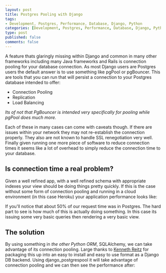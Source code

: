 ```yaml
--- 
layout: post
title: Postgres Pooling with Django
tags: 
- Development, Postgres, Performance, Database, Django, Python
categories: [Development, Postgres, Performance, Database, Django, Python]
type: post
published: false
comments: false
---
```


A feature thats glaringly missing within Django and common in many other frameworks including many Java frameworks and Rails is connection pooling for your database connection. As most Django users are Postgres users the default answer is to use something like pgPool or pgBouncer. This are tools that you can run that will persist a connection to your Postgres database intended to offer:

* Connection Pooling
* Replication
* Load Balancing

*Its of not that PgBouncer is intended very specifically for pooling while pgPool does much more.*

Each of these in many cases can come with caveats though. If there are issues within your network they may not re-establish the connection properly. They also are not known to handle SSL renegotiation very well. Finally given running one more piece of software to reduce connection times it seems like a lot of overhead to simply reduce the connection time to your database.

## Is connection time a real problem?

Given a well refined app, with a well refined schema with appropriate indexes your view should be doing things pretty quickly. If this is the case without some form of connection pooling and running in a cloud environment (in this case Heroku) your application performance looks like:

If you'll notice that about 50% of our request time was in Postgres. The hard part to see is how much of this is actually doing something. In this case its issuing some very basic queries then rendering a very basic view. 

## The solution

By using something in *the other Python ORM*, SQLAlchemy, we can take advantage of its connection pooling. Large thanks to [Kenneth Reitz](https://twitter.com/kennethreitz) for packaging this up into an easy to install and easy to use format as a Django DB backend. Using django_postgrespool it will take advantage of connection pooling and we can then see the performance after:

